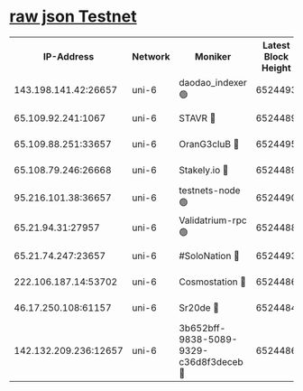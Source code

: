 [raw json Testnet](https://rpc-check.junot.stavr.tech/junot/rpc-junot-result.json)
=


<table><tr><th>IP-Address</th><th>Network</th><th>Moniker</th><th>Latest Block Height</th><th>Earliest Block Height</th><th>Catching Up</th><th>Tx Index</th><th>Voting Power</th><th>Scan Time</th></tr><tr><td>143.198.141.42:26657</td><td>uni-6</td><td>daodao_indexer 🟢</td><td>6524493</td><td>1</td><td>False</td><td>off</td><td>0</td><td>2023-12-29T07:22:38.469648092UTC</td></tr><tr><td>65.109.92.241:1067</td><td>uni-6</td><td>STAVR 🔴</td><td>6524489</td><td>1138541</td><td>False</td><td>on</td><td>6042</td><td>2023-12-29T07:22:28.176945052UTC</td></tr><tr><td>65.109.88.251:33657</td><td>uni-6</td><td>OranG3cluB 🔴</td><td>6524495</td><td>1138541</td><td>False</td><td>on</td><td>11</td><td>2023-12-29T07:22:42.896791373UTC</td></tr><tr><td>65.108.79.246:26668</td><td>uni-6</td><td>Stakely.io 🔴</td><td>6524489</td><td>1570872</td><td>False</td><td>on</td><td>1358933</td><td>2023-12-29T07:22:28.509533669UTC</td></tr><tr><td>95.216.101.38:36657</td><td>uni-6</td><td>testnets-node 🟢</td><td>6524490</td><td>1615130</td><td>False</td><td>on</td><td>0</td><td>2023-12-29T07:22:30.997148952UTC</td></tr><tr><td>65.21.94.31:27957</td><td>uni-6</td><td>Validatrium-rpc 🟢</td><td>6524488</td><td>2943363</td><td>False</td><td>on</td><td>0</td><td>2023-12-29T07:22:23.687741079UTC</td></tr><tr><td>65.21.74.247:23657</td><td>uni-6</td><td>#SoloNation 🔴</td><td>6524493</td><td>5208001</td><td>False</td><td>on</td><td>112</td><td>2023-12-29T07:22:37.508216233UTC</td></tr><tr><td>222.106.187.14:53702</td><td>uni-6</td><td>Cosmostation 🔴</td><td>6524486</td><td>5344501</td><td>False</td><td>on</td><td>110003</td><td>2023-12-29T07:22:21.248278246UTC</td></tr><tr><td>46.17.250.108:61157</td><td>uni-6</td><td>Sr20de 🔴</td><td>6524484</td><td>6419777</td><td>False</td><td>on</td><td>28</td><td>2023-12-29T07:22:15.478245235UTC</td></tr><tr><td>142.132.209.236:12657</td><td>uni-6</td><td>3b652bff-9838-5089-9329-c36d8f3deceb 🔴</td><td>6524486</td><td>6521280</td><td>False</td><td>on</td><td>157563</td><td>2023-12-29T07:22:19.908422704UTC</td></tr></table>